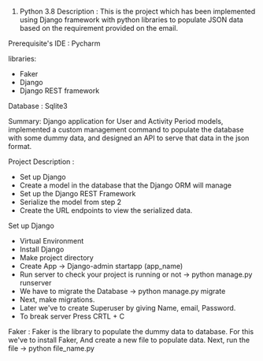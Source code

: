1. Python 3.8
Description : This is the project which has been implemented using Django framework
with python libraries to populate JSON data based on the requirement provided on the email.

Prerequisite's
IDE : Pycharm

libraries:
- Faker
- Django
- Django REST framework

Database : Sqlite3

Summary: Django application for User and Activity Period models, implemented a custom management command to populate the database with some dummy data,
and designed an API to serve that data in the json format.

Project Description :

- Set up Django
- Create a model in the database that the Django ORM will manage
- Set up the Django REST Framework
- Serialize the model from step 2
- Create the URL endpoints to view the serialized data.


Set up Django
 - Virtual Environment
 - Install Django
 - Make project directory
 - Create App -> Django-admin startapp (app_name)
 - Run server to check your project is running or not -> python manage.py runserver
 - We have to migrate the Database -> python manage.py migrate
 - Next, make migrations.
 - Later we've to create Superuser by giving Name, email, Password.
 - To break server Press CRTL + C

Faker : Faker is the library to populate the dummy data to database. For this we've to install Faker, And create a new file to populate data.
Next, run the file -> python file_name.py
